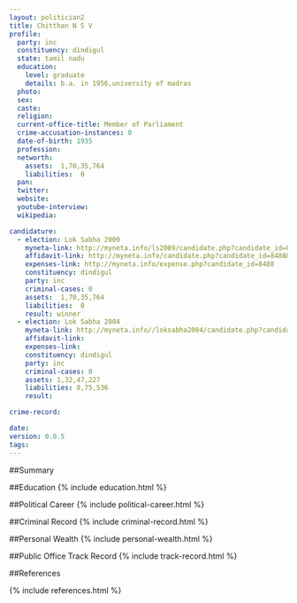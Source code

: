 ```yaml
---
layout: politician2
title: Chitthan N S V
profile: 
  party: inc
  constituency: dindigul
  state: tamil nadu
  education: 
    level: graduate
    details: b.a. in 1956,university of madras
  photo: 
  sex: 
  caste: 
  religion: 
  current-office-title: Member of Parliament
  crime-accusation-instances: 0
  date-of-birth: 1935
  profession: 
  networth: 
    assets:  1,70,35,764
    liabilities:  0
  pan: 
  twitter: 
  website: 
  youtube-interview: 
  wikipedia: 

candidature: 
  - election: Lok Sabha 2009
    myneta-link: http://myneta.info/ls2009/candidate.php?candidate_id=8488
    affidavit-link: http://myneta.info/candidate.php?candidate_id=8488&scan=original
    expenses-link: http://myneta.info/expense.php?candidate_id=8488
    constituency: dindigul 
    party: inc
    criminal-cases: 0
    assets:  1,70,35,764
    liabilities:  0
    result: winner 
  - election: Lok Sabha 2004
    myneta-link: http://myneta.info//loksabha2004/candidate.php?candidate_id=3388
    affidavit-link: 
    expenses-link: 
    constituency: dindigul 
    party: inc
    criminal-cases: 0
    assets: 1,32,47,227
    liabilities: 8,75,536
    result:  

crime-record: 

date: 
version: 0.0.5
tags: 
---
```

##Summary


##Education
{% include education.html %}


##Political Career
{% include political-career.html %}


##Criminal Record
{% include criminal-record.html %}


##Personal Wealth
{% include personal-wealth.html %}


##Public Office Track Record
{% include track-record.html %}


##References


{% include references.html %}